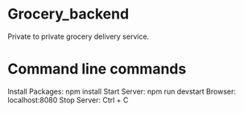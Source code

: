 # Grocery_backend
Private to private grocery delivery service.

# Command line commands
Install Packages: npm install
Start Server: npm run devstart
Browser: localhost:8080
Stop Server: Ctrl + C
